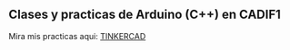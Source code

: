 ## Clases y practicas de Arduino (C++) en CADIF1

Mira mis practicas aqui: [TINKERCAD](https://www.tinkercad.com/users/eC3q67K0OPz?type=circuits)
